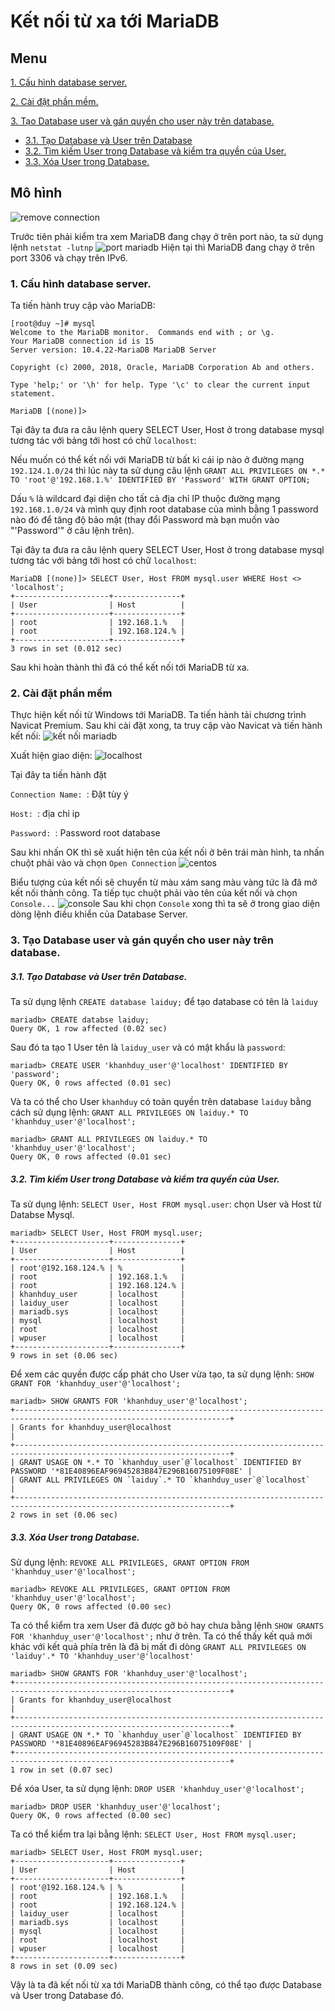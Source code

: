 # Kết nối từ xa tới MariaDB
## Menu
[1. Cấu hình database server.](#CauHinhDatabseServer)

[2. Cài đặt phần mềm.](#CaiDatPhanMem)

[3. Tạo Database user và gán quyền cho user này trên database.](#TaoDatabaseUserVaGanQuyenChoUser)
- [3.1. Tạo Database và User trên Database](#TaoDatabaseVaUser)
- [3.2. Tìm kiếm User trong Database và kiểm tra quyền của User.](#TimKiemUser)
- [3.3. Xóa User trong Database.](#XoaUser)

## Mô hình
![remove connection](https://user-images.githubusercontent.com/84270045/148937089-7bce1620-05dc-4359-91ec-2080af215486.png)



Trước tiên phải kiểm tra xem MariaDB đang chạy ở trên port nào, ta sử dụng lệnh `netstat -lutnp`
![port mariadb](https://user-images.githubusercontent.com/84270045/148676777-fdb90cd0-2f8e-43c5-b9d0-5788d5692819.png)
Hiện tại thì MariaDB đang chạy ở trên port 3306 và chạy trên IPv6. 

<a name="CauHinhDatabseServer"></a>
### 1. Cấu hình database server.
Ta tiến hành truy cập vào MariaDB:
```
[root@duy ~]# mysql
Welcome to the MariaDB monitor.  Commands end with ; or \g.
Your MariaDB connection id is 15
Server version: 10.4.22-MariaDB MariaDB Server

Copyright (c) 2000, 2018, Oracle, MariaDB Corporation Ab and others.

Type 'help;' or '\h' for help. Type '\c' to clear the current input statement.

MariaDB [(none)]>
```
Tại đây ta đưa ra câu lệnh query SELECT User, Host ở trong database mysql tương tác với bảng tới host có chữ `localhost`:

Nếu muốn có thể kết nối với MariaDB từ bất kì cái ip nào ở đường mạng `192.124.1.0/24` thì lúc này ta sử dụng câu lệnh `GRANT ALL PRIVILEGES ON *.* TO 'root'@'192.168.1.%' IDENTIFIED BY 'Password' WITH GRANT OPTION;`

Dấu `%` là wildcard đại diện cho tất cả địa chỉ IP thuộc đường mạng `192.168.1.0/24` và mình quy định root database của mình bằng 1 password nào đó để tăng độ bảo mật (thay đổi Password mà bạn muốn vào "'Password'" ở câu lệnh trên).

Tại đây ta đưa ra câu lệnh query SELECT User, Host ở trong database mysql tương tác với bảng tới host có chữ `localhost`:
```
MariaDB [(none)]> SELECT User, Host FROM mysql.user WHERE Host <> 'localhost';
+---------------------+---------------+
| User                | Host          |
+---------------------+---------------+
| root                | 192.168.1.%   |
| root                | 192.168.124.% |
+---------------------+---------------+
3 rows in set (0.012 sec)
```
Sau khi hoàn thành thì đã có thể kết nối tới MariaDB từ xa.

<a name="CaiDatPhanMem"></a>
### 2. Cài đặt phần mềm 
Thực hiện kết nối từ Windows tới MariaDB. Ta tiến hành tải chương trình Navicat Premium. Sau khi cài đặt xong, ta truy cập vào Navicat và tiến hành kết nối:
![kết nối mariadb](https://user-images.githubusercontent.com/84270045/148677399-dd624f61-4086-48fa-b1e8-d18d3041cda7.png)

Xuất hiện giao diện:
![localhost](https://user-images.githubusercontent.com/84270045/148677442-9b2c941b-a072-4b4b-adb5-e23dff824142.png)

Tại đây ta tiến hành đặt 

`Connection Name: `: Đặt tùy ý

`Host: `: địa chỉ ip 
    
`Password: `: Password root database

Sau khi nhấn OK thì sẽ xuất hiện tên của kết nối ở bên trái màn hình, ta nhấn chuột phải vào và chọn `Open Connection`
![centos](https://user-images.githubusercontent.com/84270045/148677783-bdd73503-cca5-4d55-b26f-0a16243d0fd5.png)

Biểu tượng của kết nối sẽ chuyển từ màu xám sang màu vàng tức là đã mở kết nối thành công. Ta tiếp tục chuột phải vào tên của kết nối và chọn `Console...`
![console](https://user-images.githubusercontent.com/84270045/148677886-3cfdb577-9a93-4250-8f29-7af802b20aa3.png)
Sau khi chọn `Console` xong thì ta sẽ ở trong giao diện dòng lệnh điều khiển của Database Server.

<a name="TaoDatabaseUserVaGanQuyenChoUser"></a>
### 3. Tạo Database user và gán quyền cho user này trên database.

<a name="TaoDatabaseVaUser"></a>
##### 3.1. Tạo Database và User trên Database.
Ta sử dụng lệnh `CREATE database laiduy;` để tạo database có tên là `laiduy`
```
mariadb> CREATE databse laiduy;
Query OK, 1 row affected (0.02 sec)
```

Sau đó ta tạo 1 User tên là `laiduy_user` và có mật khẩu là `password`:
```
mariadb> CREATE USER 'khanhduy_user'@'localhost' IDENTIFIED BY 'password';
Query OK, 0 rows affected (0.01 sec)
```
 Và ta có thể cho User `khanhduy` có toàn quyền trên database `laiduy` bằng cách sử dụng lệnh: `GRANT ALL PRIVILEGES ON laiduy.* TO 'khanhduy_user'@'localhost';`
 ```
 mariadb> GRANT ALL PRIVILEGES ON laiduy.* TO 'khanhduy_user'@'localhost';
Query OK, 0 rows affected (0.01 sec)
```

<a name="TimKiemUser"></a>
##### 3.2. Tìm kiếm User trong Database và kiểm tra quyền của User.
Ta sử dụng lệnh: `SELECT User, Host FROM mysql.user`: chọn User và Host từ Databse Mysql.
```
mariadb> SELECT User, Host FROM mysql.user;
+---------------------+---------------+
| User                | Host          |
+---------------------+---------------+
| root'@192.168.124.% | %             |
| root                | 192.168.1.%   |
| root                | 192.168.124.% |
| khanhduy_user       | localhost     |
| laiduy_user         | localhost     |
| mariadb.sys         | localhost     |
| mysql               | localhost     |
| root                | localhost     |
| wpuser              | localhost     |
+---------------------+---------------+
9 rows in set (0.06 sec)
```
  
Để xem các quyền được cấp phát cho User vừa tạo, ta sử dụng lệnh: `SHOW GRANT FOR 'khanhduy_user'@'localhost';`
```
mariadb> SHOW GRANTS FOR 'khanhduy_user'@'localhost';
+----------------------------------------------------------------------------------------------------------------------+
| Grants for khanhduy_user@localhost                                                                                   |
+----------------------------------------------------------------------------------------------------------------------+
| GRANT USAGE ON *.* TO `khanhduy_user`@`localhost` IDENTIFIED BY PASSWORD '*81E40896EAF96945283B847E296B16075109F08E' |
| GRANT ALL PRIVILEGES ON `laiduy`.* TO `khanhduy_user`@`localhost`                                                    |
+----------------------------------------------------------------------------------------------------------------------+
2 rows in set (0.06 sec)
```

<a name="XoaUser"></a>
##### 3.3. Xóa User trong Database.
Sử dụng lệnh: `REVOKE ALL PRIVILEGES, GRANT OPTION FROM 'khanhduy_user'@'localhost';`
```
mariadb> REVOKE ALL PRIVILEGES, GRANT OPTION FROM 'khanhduy_user'@'localhost';
Query OK, 0 rows affected (0.00 sec)
```

Ta có thể kiểm tra xem User đã được gỡ bỏ hay chưa bằng lệnh `SHOW GRANTS FOR 'khanhduy_user'@'localhost';` như ở trên. Ta có thể thấy kết quả mới khác với kết quả phía trên là đã bị mất đi dòng `GRANT ALL PRIVILEGES ON 'laiduy'.* TO 'khanhduy_user'@'localhost'`
```
mariadb> SHOW GRANTS FOR 'khanhduy_user'@'localhost';
+----------------------------------------------------------------------------------------------------------------------+
| Grants for khanhduy_user@localhost                                                                                   |
+----------------------------------------------------------------------------------------------------------------------+
| GRANT USAGE ON *.* TO `khanhduy_user`@`localhost` IDENTIFIED BY PASSWORD '*81E40896EAF96945283B847E296B16075109F08E' |
+----------------------------------------------------------------------------------------------------------------------+
1 row in set (0.07 sec)
```

Để xóa User, ta sử dụng lệnh: `DROP USER 'khanhduy_user'@'localhost';`
```
mariadb> DROP USER 'khanhduy_user'@'localhost';
Query OK, 0 rows affected (0.00 sec)
```
 Ta có thể kiểm tra lại bằng lệnh: `SELECT User, Host FROM mysql.user;`
 ```
 mariadb> SELECT User, Host FROM mysql.user;
+---------------------+---------------+
| User                | Host          |
+---------------------+---------------+
| root'@192.168.124.% | %             |
| root                | 192.168.1.%   |
| root                | 192.168.124.% |
| laiduy_user         | localhost     |
| mariadb.sys         | localhost     |
| mysql               | localhost     |
| root                | localhost     |
| wpuser              | localhost     |
+---------------------+---------------+
8 rows in set (0.09 sec)
```

Vậy là ta đã kết nối từ xa tới MariaDB thành công, có thể tạo được Database và User trong Database đó.
